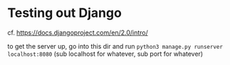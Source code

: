 # Testing out Django

 cf. https://docs.djangoproject.com/en/2.0/intro/

to get the server up, go into this dir and run `python3 manage.py runserver localhost:8080` (sub localhost for whatever, sub port for whatever)
